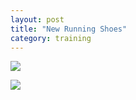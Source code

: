 ```yaml
---
layout: post
title: "New Running Shoes"
category: training
---
```

![](https://farm8.staticflickr.com/7491/15954103969_3f5b5c1ac6_o.jpg)

![](https://farm8.staticflickr.com/7579/15954103539_80ba327ae7_o.jpg)

